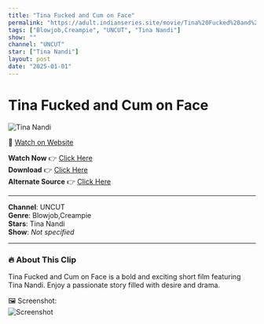 ```yaml
---
title: "Tina Fucked and Cum on Face"
permalink: "https://adult.indianseries.site/movie/Tina%20Fucked%20and%20Cum%20on%20Face"
tags: ["Blowjob,Creampie", "UNCUT", "Tina Nandi"]
show: ""
channel: "UNCUT"
star: ["Tina Nandi"]
layout: post
date: "2025-01-01"
---
```


# Tina Fucked and Cum on Face

![Tina Nandi](https://shorts.desisins.com/wp-content/uploads/2023/04/Tina-Nandi-Cum-on-face-shorts.desisins.com_.jpg)

🔗 [Watch on Website](https://adult.indianseries.site/movie/Tina%20Fucked%20and%20Cum%20on%20Face)

**Watch Now** 👉 [Click Here](https://adult.indianseries.site/movie/Tina%20Fucked%20and%20Cum%20on%20Face)  
**Download** 👉 [Click Here](https://adult.indianseries.site/movie/Tina%20Fucked%20and%20Cum%20on%20Face)  
**Alternate Source** 👉 [Click Here](https://adult.indianseries.site/movie/Tina%20Fucked%20and%20Cum%20on%20Face)

---

**Channel**: UNCUT  
**Genre**: Blowjob,Creampie  
**Stars**: Tina Nandi  
**Show**: *Not specified*

---

### 🔥 About This Clip

Tina Fucked and Cum on Face is a bold and exciting short film featuring Tina Nandi. Enjoy a passionate story filled with desire and drama.
 
🖼️ Screenshot:  
![Screenshot](https://shorts.desisins.com/wp-content/uploads/2023/04/Tina-Nandi-Cum-on-face-shorts.desisins.com_.jpg)

